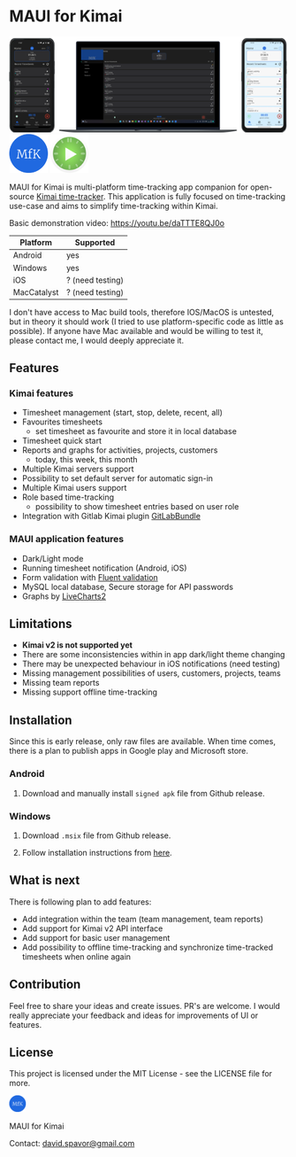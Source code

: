 # MAUI for Kimai


<!-- images -->

<img src="assets/screens.png" alt="screens" >

<img src="assets/logo.png" alt="logo" width="70" >
<img src="assets/kimai_logo.png" alt="logo" width="70" >


MAUI for Kimai is multi-platform time-tracking app companion for open-source  [Kimai time-tracker](https://github.com/kimai/kimai). This application is fully focused on time-tracking use-case and aims to simplify time-tracking within Kimai.

Basic demonstration video: https://youtu.be/daTTTE8QJ0o

| Platform      | Supported       |
|--------------|----------------- |
| Android      | yes              |
| Windows      | yes              |
| iOS          | ? (need testing) |
| MacCatalyst  | ? (need testing) |

I don't have access to Mac build tools, therefore IOS/MacOS is untested, but in theory it should work (I tried to use platform-specific code as little as possible). If anyone have Mac available and would be willing to test it, please contact me, I would deeply appreciate it.

## Features

### Kimai features

- Timesheet management (start, stop, delete, recent, all)
- Favourites timesheets
    - set timesheet as favourite and store it in local database
- Timesheet quick start
- Reports and graphs for activities, projects, customers
    - today, this week, this month
- Multiple Kimai servers support
- Possibility to set default server for automatic sign-in
- Multiple Kimai users support
- Role based time-tracking
    - possibility to show timesheet entries based on user role
- Integration with Gitlab Kimai plugin [GitLabBundle](https://github.com/LibreCodeCoop/GitLabBundle)

### MAUI application features
- Dark/Light mode 
- Running timesheet notification (Android, iOS)
- Form validation with [Fluent validation](https://github.com/FluentValidation/FluentValidation)
- MySQL local database, Secure storage for API passwords
- Graphs by [LiveCharts2](https://github.com/beto-rodriguez/LiveCharts2)

## Limitations

- **Kimai v2 is not supported yet**
- There are some inconsistencies within in app dark/light theme changing
- There may be unexpected behaviour in iOS notifications (need testing)
- Missing management possibilities of users, customers, projects, teams
- Missing team reports
- Missing support offline time-tracking

## Installation

Since this is early release, only raw files are available. When time comes, there is a plan to publish apps in Google play and Microsoft store.

### Android

1. Download and manually install `signed apk` file from Github release.

### Windows
1. Download `.msix` file from Github release.

2. Follow installation instructions from [here](https://learn.microsoft.com/en-us/dotnet/maui/windows/deployment/publish-cli?view=net-maui-7.0#installing-the-app).

## What is next 


There is following plan to add features:
- Add integration within the team (team management, team reports)
- Add support for Kimai v2 API interface
- Add support for basic user management
- Add possibility to offline time-tracking and synchronize time-tracked timesheets when online again


## Contribution 
Feel free to share your ideas and create issues. PR's are welcome. I would really appreciate your feedback and ideas for improvements of UI or features.


## License 
This project is licensed under the MIT License - see the LICENSE file for more.

<img src="assets/logo.png" alt="logo" width="30"  > 

MAUI for Kimai

Contact: david.spavor@gmail.com